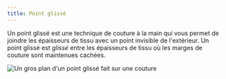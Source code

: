 ```yaml
---
title: Point glissé
---
```


Un point glissé est une technique de couture à la main qui vous permet de joindre les épaisseurs de tissu avec un point invisible de l'extérieur. Un point glissé est _glissé_ entre les épaisseurs de tissu où les marges de couture sont maintenues cachées.

![Un gros plan d'un point glissé fait sur une couture](slipstitch.jpg)
